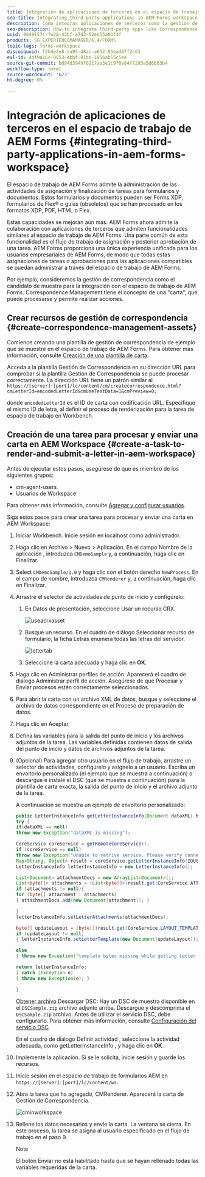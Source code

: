 ```yaml
---
title: Integración de aplicaciones de terceros en el espacio de trabajo de AEM Forms
seo-title: Integrating third-party applications in AEM Forms workspace
description: Cómo integrar aplicaciones de terceros como la gestión de correspondencia en el espacio de trabajo de AEM Forms.
seo-description: How-to integrate third-party apps like Correspondence Management in AEM Forms workspace.
uuid: 9649157c-fe28-43bf-a7d3-52ed55a0bf4f
products: SG_EXPERIENCEMANAGER/6.4/FORMS
topic-tags: forms-workspace
discoiquuid: f2bde2e8-da95-48ac-a652-85ead87f2cd3
exl-id: 4df9a16c-0853-4bbf-81bb-1856ab55c5ee
source-git-commit: bd94d3949f0117aa3e1c9f0e84f7293a5d6b03b4
workflow-type: tm+mt
source-wordcount: '623'
ht-degree: 0%

---
```


# Integración de aplicaciones de terceros en el espacio de trabajo de AEM Forms {#integrating-third-party-applications-in-aem-forms-workspace}

El espacio de trabajo de AEM Forms admite la administración de las actividades de asignación y finalización de tareas para formularios y documentos. Estos formularios y documentos pueden ser Forms XDP, formularios de Flex® o guías (obsoletos) que se han procesado en los formatos XDP, PDF, HTML o Flex.

Estas capacidades se mejoran aún más. AEM Forms ahora admite la colaboración con aplicaciones de terceros que admiten funcionalidades similares al espacio de trabajo de AEM Forms. Una parte común de esta funcionalidad es el flujo de trabajo de asignación y posterior aprobación de una tarea. AEM Forms proporciona una única experiencia unificada para los usuarios empresariales de AEM Forms, de modo que todas estas asignaciones de tareas o aprobaciones para las aplicaciones compatibles se puedan administrar a través del espacio de trabajo de AEM Forms.

Por ejemplo, consideremos la gestión de correspondencia como el candidato de muestra para la integración con el espacio de trabajo de AEM Forms. Correspondence Management tiene el concepto de una &quot;carta&quot;, que puede procesarse y permite realizar acciones.

## Crear recursos de gestión de correspondencia {#create-correspondence-management-assets}

Comience creando una plantilla de gestión de correspondencia de ejemplo que se muestre en el espacio de trabajo de AEM Forms. Para obtener más información, consulte [Creación de una plantilla de carta](/help/forms/using/create-letter.md).

Acceda a la plantilla Gestión de Correspondencia en su dirección URL para comprobar si la plantilla Gestión de Correspondencia se puede procesar correctamente. La dirección URL tiene un patrón similar al `https://[server]:[port]/lc/content/cm/createcorrespondence.html?cmLetterId=encodedLetterId&cmUseTestData=1&cmPreview=0;`

donde `encodedLetterId` es el ID de carta con codificación URL. Especifique el mismo ID de letra, al definir el proceso de renderización para la tarea de espacio de trabajo en Workbench.

## Creación de una tarea para procesar y enviar una carta en AEM Workspace {#create-a-task-to-render-and-submit-a-letter-in-aem-workspace}

Antes de ejecutar estos pasos, asegúrese de que es miembro de los siguientes grupos:

* cm-agent-users
* Usuarios de Workspace

Para obtener más información, consulte [Agregar y configurar usuarios](/help/forms/using/admin-help/adding-configuring-users.md).

Siga estos pasos para crear una tarea para procesar y enviar una carta en AEM Workspace:

1. Iniciar Workbench. Inicie sesión en localhost como administrador.
1. Haga clic en Archivo > Nuevo > Aplicación. En el campo Nombre de la aplicación , introduzca `CMDemoSample` y, a continuación, haga clic en Finalizar.
1. Select `CMDemoSample/1.0` y haga clic con el botón derecho `NewProcess`. En el campo de nombre, introduzca `CMRenderer` y, a continuación, haga clic en Finalizar.
1. Arrastre el selector de actividades de punto de inicio y configúrelo:

   1. En Datos de presentación, seleccione Usar un recurso CRX.

      ![useacrxasset](assets/useacrxasset.png)

   1. Busque un recurso. En el cuadro de diálogo Seleccionar recurso de formulario, la ficha Letras enumera todas las letras del servidor.

      ![lettertab](assets/lettertab.png)

   1. Seleccione la carta adecuada y haga clic en **OK**.

1. Haga clic en Administrar perfiles de acción. Aparecerá el cuadro de diálogo Administrar perfil de acción. Asegúrese de que Procesar y Enviar procesos estén correctamente seleccionados.
1. Para abrir la carta con un archivo XML de datos, busque y seleccione el archivo de datos correspondiente en el Proceso de preparación de datos.
1. Haga clic en Aceptar.
1. Defina las variables para la salida del punto de inicio y los archivos adjuntos de la tarea. Las variables definidas contienen datos de salida del punto de inicio y datos de archivos adjuntos de la tarea.
1. (Opcional) Para agregar otro usuario en el flujo de trabajo, arrastre un selector de actividades, configúrelo y asígnelo a un usuario. Escriba un envoltorio personalizado (el ejemplo que se muestra a continuación) o descargue e instale el DSC (que se muestra a continuación) para la plantilla de carta exacta, la salida del punto de inicio y el archivo adjunto de la tarea.

   A continuación se muestra un ejemplo de envoltorio personalizado:

   ```java
   public LetterInstanceInfo getLetterInstanceInfo(Document dataXML) throws Exception {
   try {
   if(dataXML == null)
   throw new Exception("dataXML is missing");
   
   CoreService coreService = getRemoteCoreService();
   if (coreService == null)
   throw new Exception("Unable to retrive service. Please verify connection details.");
   Map<String, Object> result = coreService.getLetterInstanceInfo(IOUtils.toString(dataXML.getInputStream(), "UTF-8"));
   LetterInstanceInfo letterInstanceInfo = new LetterInstanceInfo();
   
   List<Document> attachmentDocs = new ArrayList<Document>();
   List<byte[]> attachments = (List<byte[]>)result.get(CoreService.ATTACHMENT_KEY);
   if (attachments != null){
   for (byte[] attachment : attachments)
   { attachmentDocs.add(new Document(attachment)); }
   
   }
   letterInstanceInfo.setLetterAttachments(attachmentDocs);
   
   byte[] updateLayout = (byte[])result.get(CoreService.LAYOUT_TEMPLATE_KEY);
   if (updateLayout != null)
   { letterInstanceInfo.setLetterTemplate(new Document(updateLayout)); }
   
   else
   { throw new Exception("template bytes missing while getting Letter instance Info."); }
   
   return letterInstanceInfo;
   } catch (Exception e)
   { throw new Exception(e); }
   
   }
   ```

   [Obtener archivo](assets/dscsample.zip)
Descargar DSC: Hay un DSC de muestra disponible en el `DSCSample.zip` archivo adjunto arriba. Descargue y descomprima el `DSCSample.zip` archivo. Antes de utilizar el servicio DSC, debe configurarlo. Para obtener más información, consulte [Configuración del servicio DSC](/help/forms/using/add-action-button-in-create-correspondence-ui.md#p-configure-the-dsc-service-p).

   En el cuadro de diálogo Definir actividad , seleccione la actividad adecuada, como getLetterInstanceInfo , y haga clic en **OK**.

1. Implemente la aplicación. Si se le solicita, inicie sesión y guarde los recursos.
1. Inicie sesión en el espacio de trabajo de formularios AEM en `https://[server]:[port]/lc/content/ws`.
1. Abra la tarea que ha agregado, CMRenderer. Aparecerá la carta de Gestión de Correspondencia.

   ![cminworkspace](assets/cminworkspace.png)

1. Rellene los datos necesarios y envíe la carta. La ventana se cierra. En este proceso, la tarea se asigna al usuario especificado en el flujo de trabajo en el paso 9.

   >[!NOTE]
   >
   >El botón Enviar no está habilitado hasta que se hayan rellenado todas las variables requeridas de la carta.
